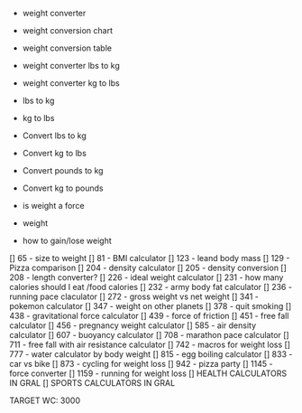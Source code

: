* weight converter

* weight conversion chart

* weight conversion table

* weight converter lbs to kg

* weight converter kg to lbs

* lbs to kg
          
* kg to lbs

* Convert lbs to kg

* Convert kg to lbs

* Convert pounds to kg

* Convert kg to pounds

* is weight a force

* weight

* how to gain/lose weight


[] 65 - size to weight
[] 81 - BMI calculator
[] 123 - leand body mass
[] 129 - Pizza comparison
[] 204 - density calculator
[] 205 - density conversion
[] 208 - length converter?
[] 226 - ideal weight calculator
[] 231 - how many calories should I eat /food calories
[] 232 - army body fat calculator
[] 236 - running pace claculator
[] 272 - gross weight vs net weight
[] 341 - pokemon calculator
[] 347 - weight on other planets
[] 378 - quit smoking
[] 438 - gravitational force calculator
[] 439 - force of friction
[] 451 - free fall calculator
[] 456 - pregnancy weight calculator
[] 585 - air density calculator
[] 607 - buoyancy calculator
[] 708 - marathon pace calculator
[] 711 - free fall with air resistance calculator
[] 742 - macros for weight loss
[] 777 - water calculator by body weight
[] 815 - egg boiling calculator
[] 833 - car vs bike
[] 873 - cycling for weight loss
[] 942 - pizza party
[] 1145 - force converter
[] 1159 - running for weight loss
[] HEALTH CALCULATORS IN GRAL
[] SPORTS CALCULATORS IN GRAL

TARGET WC: 3000
